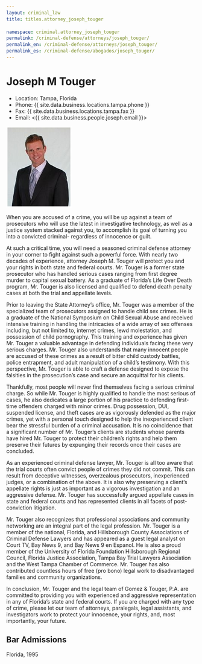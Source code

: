 ```yaml
---
layout: criminal_law
title: titles.attorney_joseph_touger

namespace: criminal.attorney_joseph_touger
permalink: /criminal-defense/attorneys/joseph_touger/
permalink_en: /criminal-defense/attorneys/joseph_touger/
permalink_es: /criminal-defense/abogados/joseph_touger/
---
```

# Joseph M Touger

* Location: Tampa, Florida
* Phone: {{ site.data.business.locations.tampa.phone }}
* Fax: {{ site.data.business.locations.tampa.fax }}
* Email: <{{ site.data.business.people.joseph.email }}>

![Attorney photo](/assets/images/attorney_joseph_touger.jpg)

When you are accused of a crime, you will be up against a team of prosecutors who will use the latest in investigative technology, as well as a justice system stacked against you, to accomplish its goal of turning you into a convicted criminal- regardless of innocence or guilt.

At such a critical time, you will need a seasoned criminal defense attorney in your corner to fight against such a powerful force. With nearly two decades of experience, attorney Joseph M. Touger will protect you and your rights in both state and federal courts. Mr. Touger is a former state prosecutor who has handled serious cases ranging from first degree murder to capital sexual battery. As a graduate of Florida’s Life Over Death program, Mr. Touger is also licensed and qualified to defend death penalty cases at both the trial and appellate levels.

Prior to leaving the State Attorney’s office, Mr. Touger was a member of the specialized team of prosecutors assigned to handle child sex crimes. He is a graduate of the National Symposium on Child Sexual Abuse and received intensive training in handling the intricacies of a wide array of sex offenses including, but not limited to, internet crimes, lewd molestation, and possession of child pornography. This training and experience has given Mr. Touger a valuable advantage in defending individuals facing these very serious charges. Mr. Touger also understands that many innocent people are accused of these crimes as a result of bitter child custody battles, police entrapment, and adult manipulation of a child’s testimony. With this perspective, Mr. Touger is able to craft a defense designed to expose the falsities in the prosecution’s case and secure an acquittal for his clients.

Thankfully, most people will never find themselves facing a serious criminal charge. So while Mr. Touger is highly qualified to handle the most serious of cases, he also dedicates a large portion of his practice to defending first-time offenders charged with minor crimes. Drug possession, DUI, suspended license, and theft cases are as vigorously defended as the major crimes, yet with a personal touch designed to help the inexperienced client bear the stressful burden of a criminal accusation. It is no coincidence that a significant number of Mr. Touger’s clients are students whose parents have hired Mr. Touger to protect their children’s rights and help them preserve their futures by expunging their records once their cases are concluded.

As an experienced criminal defense lawyer, Mr. Touger is all too aware that the trial courts often convict people of crimes they did not commit. This can result from deceptive witnesses, overzealous prosecutors, inexperienced judges, or a combination of the above. It is also why preserving a client’s appellate rights is just as important as a vigorous investigation and an aggressive defense. Mr. Touger has successfully argued appellate cases in state and federal courts and has represented clients in all facets of post-conviction litigation.

Mr. Touger also recognizes that professional associations and community networking are an integral part of the legal profession. Mr. Touger is a member of the national, Florida, and Hillsborough County Associations of Criminal Defense Lawyers and has appeared as a guest legal analyst on Court TV, Bay News 9, and Bay News 9 en Espanol. He is also a proud member of the University of Florida Foundation Hillsborough Regional Council, Florida Justice Association, Tampa Bay Trial Lawyers Association and the West Tampa Chamber of Commerce. Mr. Touger has also contributed countless hours of free (pro bono) legal work to disadvantaged families and community organizations.

In conclusion, Mr. Touger and the legal team of Gomez & Touger, P.A. are committed to providing you with experienced and aggressive representation in any of Florida’s state and federal courts. If you are charged with any type of crime, please let our team of attorneys, paralegals, legal assistants, and investigators work to protect your innocence, your rights, and, most importantly, your future.
 
## Bar Admissions
Florida, 1995